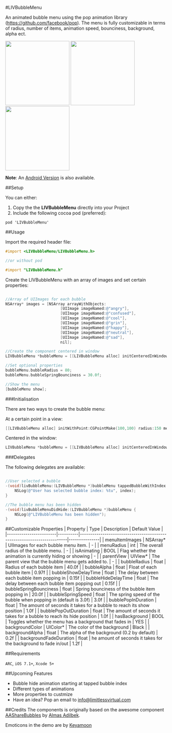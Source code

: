 #LIVBubbleMenu


An animated bubble menu using the pop animation library (https://github.com/facebook/pop). The menu is fully customizable in terms of radius, number of items, animation speed, bounciness, background, alpha ect.

<img src="http://i.imgur.com/qLZf7a8.gif?1" width="200px;">
<img src="http://i.imgur.com/p0HduNB.gif?1" width="200px;">
<img src="http://i.imgur.com/LPZpFhp.gif" width="200px;">

**Note**: An <a href="https://github.com/limitlessvirtual/LIVBubbleMenu-Android">Android Version</a> is also available.

##Setup

You can either:

1. Copy the the **LIVBubbleMenu** directly into your Project
2. Include the following cocoa pod (preferred):

```
pod 'LIVBubbleMenu'
```

##Usage

Import the required header file:

```objective-c
#import <LIVBubbleMenu/LIVBubbleMenu.h>

//or without pod

#import "LIVBubbleMenu.h"

```

Create the LIVBubbleMenu with an array of images and set certain properties:

```objective-c

//Array of UIImages for each bubble
NSArray* images = [NSArray arrayWithObjects:
                     	[UIImage imageNamed:@"angry"],
                        [UIImage imageNamed:@"confused"],
                        [UIImage imageNamed:@"cool"],
                        [UIImage imageNamed:@"grin"],
                        [UIImage imageNamed:@"happy"],
                        [UIImage imageNamed:@"neutral"],
                        [UIImage imageNamed:@"sad"],
                        nil]; 

//Create the component centered in window
LIVBubbleMenu *bubbleMenu = [[LIVBubbleMenu alloc] initCenteredInWindowWithRadius:150 menuItems:images];

//Set optional properties
bubbleMenu.bubbleRadius = 80;
bubbleMenu.bubbleSpringBounciness = 30.0f;

//Show the menu
[bubbleMenu show];

```

###Initialisation

There are two ways to create the bubble menu:

At a certain point in a view:

```objective-c
[[LIVBubbleMenu alloc] initWithPoint:CGPointMake(100,100) radius:150 menuItems:array inView:self.view];
```
Centered in the window:

```objective-c
LIVBubbleMenu *bubbleMenu = [[LIVBubbleMenu alloc] initCenteredInWindowWithRadius:150 menuItems:images];
```

###Delegates

The following delegates are available:

```objective-c

//User selected a bubble
-(void)livBubbleMenu:(LIVBubbleMenu *)bubbleMenu tappedBubbleWithIndex:(NSUInteger)index {
    NSLog(@"User has selected bubble index: %tu", index);
}

//The bubble menu has been hidden
-(void)livBubbleMenuDidHide:(LIVBubbleMenu *)bubbleMenu {
    NSLog(@"LIVBubbleMenu has been hidden");    
}

```

##Customizable Properties
| Property               | Type     | Description                                                            | Default Value |
|------------------------|----------|------------------------------------------------------------------------|---------------|
| menuItemImages         | NSArray* | UIImages for each bubble menu item.                                    | -             |
| menuRadius             | int      | The overall radius of the bubble menu.                                 | -             |
| isAnimating            | BOOL     | Flag whether the animation is currently hiding or showing              | -             |
| parentView             | UIView*  | The parent view that the bubble menu gets added to.                    | -             |
| bubbleRadius           | float    | Radius of each bubble item                                             | 40.0f         |
| bubbleAlpha            | float    | Float of each bubble item                                              | 0.97f         |
| bubbleShowDelayTime    | float    | The delay between each bubble item popping in                          | 0.15f         |
| bubbleHideDelayTime    | float    | The delay between each bubble item popping out                         | 0.15f         |
| bubbleSpringBounciness | float    | Spring bounciness of the bubble item popping in                        | 20.0f         |
| bubbleSpringSpeed      | float    | The spring speed of the bubble when popping in (default is 3.0f)       | 3.0f          |
| bubblePopInDuration    | float    | The amount of seconds it takes for a bubble to reach its show position | 1.0f          |
| bubblePopOutDuration   | float    | The amount of seconds it takes for a bubble to reach its hide position | 1.0f          |
| hasBackground          | BOOL     | Toggles whether the menu has a background that fades in                | YES           |
| backgroundColor        | UIColor* | The color of the background                                            | Black         |
| backgroundAlpha        | float    | The alpha of the background (0.2 by default)                           | 0.2f          |
| backgroundFadeDuration | float    | he amount of seconds it takes for the background to fade in/out        | 1.2f          |

##Requirements

`ARC`, `iOS 7.1+`, `Xcode 5+`

##Upcoming Features

* Bubble hide animation starting at tapped bubble index
* Different types of animations
* More properties to custmize
* Have an idea? Pop an email to info@limitlessvirtual.com

##Credits
The components is originally based on the awesome component <a href="https://github.com/mixdesign/AAShareBubbles">AAShareBubbles</a> by <a href="https://github.com/mixdesign">Almas Adilbek</a>.

Emoticons in the demo are by <a href="https://dribbble.com/shots/891540-Emoticons?list=users&offset=1">Keyamoon</a>

